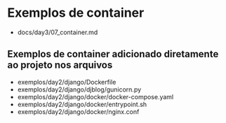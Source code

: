 # Exemplos de container

- docs/day3/07_container.md

## Exemplos de container adicionado diretamente ao projeto nos arquivos

- exemplos/day2/django/Dockerfile
- exemplos/day2/django/djblog/gunicorn.py
- exemplos/day2/django/docker/docker-compose.yaml
- exemplos/day2/django/docker/entrypoint.sh
- exemplos/day2/django/docker/nginx.conf
